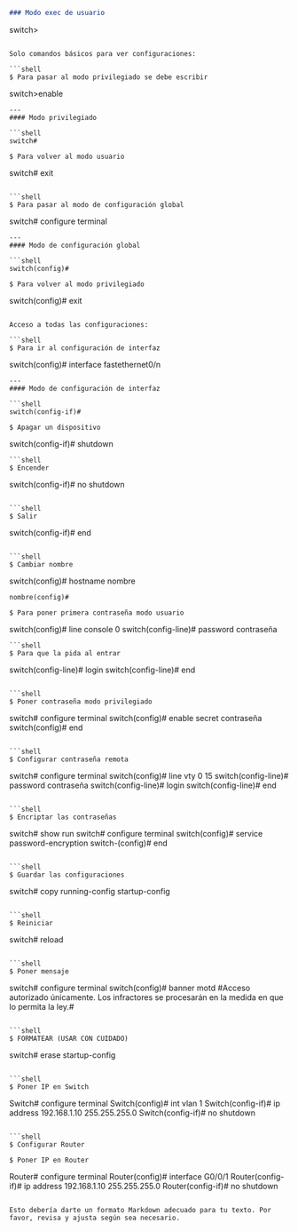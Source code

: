 
```markdown
### Modo exec de usuario

```
switch>
```

Solo comandos básicos para ver configuraciones:

```shell
$ Para pasar al modo privilegiado se debe escribir
```
switch>enable
```
---
#### Modo privilegiado

```shell
switch#
```

```shell
$ Para volver al modo usuario
```
switch# exit
```

```shell
$ Para pasar al modo de configuración global
```
switch# configure terminal
```
---
#### Modo de configuración global

```shell
switch(config)#
```

```shell
$ Para volver al modo privilegiado
```
switch(config)# exit
```

Acceso a todas las configuraciones:

```shell
$ Para ir al configuración de interfaz
```
switch(config)# interface fastethernet0/n
```
---
#### Modo de configuración de interfaz

```shell
switch(config-if)#
```

```shell
$ Apagar un dispositivo
```
switch(config-if)# shutdown
```
```shell
$ Encender
```
switch(config-if)# no shutdown
```

```shell
$ Salir
```
switch(config-if)# end
```

```shell
$ Cambiar nombre
```
switch(config)# hostname nombre
```
nombre(config)#
```

```shell
$ Para poner primera contraseña modo usuario
```
switch(config)# line console 0
switch(config-line)# password contraseña
```
```shell
$ Para que la pida al entrar
```
switch(config-line)# login
switch(config-line)# end
```

```shell
$ Poner contraseña modo privilegiado
```
switch# configure terminal
switch(config)# enable secret contraseña
switch(config)# end
```

```shell
$ Configurar contraseña remota
```
switch# configure terminal
switch(config)# line vty 0 15
switch(config-line)# password contraseña
switch(config-line)# login
switch(config-line)# end
```

```shell
$ Encriptar las contraseñas
```
switch# show run
switch# configure terminal
switch(config)# service password-encryption 
switch-(config)# end
```

```shell
$ Guardar las configuraciones
```
switch# copy running-config startup-config
```

```shell
$ Reiniciar 
```
switch# reload
```

```shell
$ Poner mensaje
```
switch# configure terminal
switch(config)# banner motd #Acceso autorizado únicamente. Los infractores se procesarán en la medida en que lo permita la ley.#
```

```shell
$ FORMATEAR (USAR CON CUIDADO)
```
switch# erase startup-config 
```

```shell
$ Poner IP en Switch
```
Switch# configure terminal
Switch(config)# int vlan 1
Switch(config-if)# ip address 192.168.1.10 255.255.255.0
Switch(config-if)# no shutdown
```

```shell
$ Configurar Router
```

```shell
$ Poner IP en Router
```
Router# configure terminal
Router(config)# interface G0/0/1
Router(config-if)# ip address 192.168.1.10 255.255.255.0
Router(config-if)# no shutdown
```

Esto debería darte un formato Markdown adecuado para tu texto. Por favor, revisa y ajusta según sea necesario.
